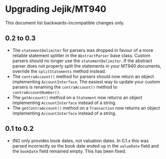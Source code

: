 # Upgrading Jejik/MT940

This document list backwards-incompatible changes only.

## 0.2 to 0.3

* The `statementDelimiter` for parsers was dropped in favour of a more reliable
  statement splitter in the `AbstractParser` base class. Custom parsers should no
  longer use the `statementDelimiter`. If the abstract parser does not properly
  split the statements in your MT940 documents, override the `splitStatements`
  method instead.
* The `contraAccount()` method for parsers should now return an object implementing
  `AccountInterface`. The easiest way to update your custom parsers is renaming the
  `contraAccount()` method to `contraAccountNumber()`.
* The `getAccount()` method on a `Statement` now returns an object implementing
  `AccountInterface` instead of a string.
* The `getContraAccount()` method on a `Transaction` now returns an object implementing
  `AccountInterface` instead of a string.

## 0.1 to 0.2

* ING only provides book dates, not valuation dates. In 0.1.x this was parsed
  incorrectly so the book date ended up in the `valueDate` field and the `bookDate`
  field remained empty. This has been fixed.
